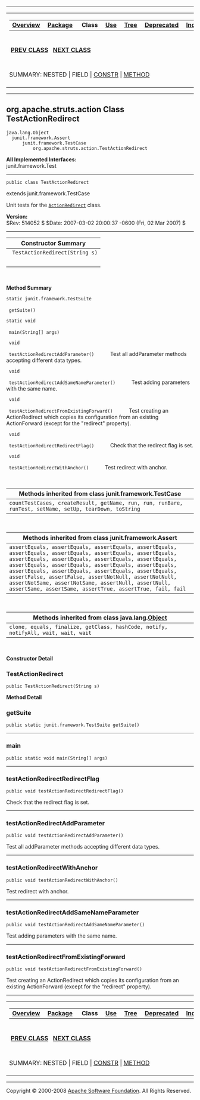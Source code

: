 ------------------------------------------------------------------------

<span id="navbar_top"></span> [](#skip-navbar_top "Skip navigation links")

<table>
<colgroup>
<col width="50%" />
<col width="50%" />
</colgroup>
<tbody>
<tr class="odd">
<td align="left"><span id="navbar_top_firstrow"></span>
<table>
<tbody>
<tr class="odd">
<td align="left"><a href="../../../../overview-summary.html.md"><strong>Overview</strong></a> </td>
<td align="left"><a href="package-summary.html.md"><strong>Package</strong></a> </td>
<td align="left"> <strong>Class</strong> </td>
<td align="left"><a href="class-use/TestActionRedirect.html.md"><strong>Use</strong></a> </td>
<td align="left"><a href="package-tree.html.md"><strong>Tree</strong></a> </td>
<td align="left"><a href="../../../../deprecated-list.html.md"><strong>Deprecated</strong></a> </td>
<td align="left"><a href="../../../../index-all.html.md"><strong>Index</strong></a> </td>
<td align="left"><a href="../../../../help-doc.html.md"><strong>Help</strong></a> </td>
</tr>
</tbody>
</table></td>
<td align="left"></td>
</tr>
<tr class="even">
<td align="left"> <a href="../../../../org/apache/struts/action/TestActionMessages.html.md" title="class in org.apache.struts.action"><strong>PREV CLASS</strong></a>   <a href="../../../../org/apache/struts/action/TestActionServlet.html" title="class in org.apache.struts.action"><strong>NEXT CLASS</strong></a></td>
<td align="left"><a href="../../../../index.html.md?org/apache/struts/action/TestActionRedirect.html"><strong>FRAMES</strong></a>    <a href="TestActionRedirect.html"><strong>NO FRAMES</strong></a>    
<a href="../../../../allclasses-noframe.html.md"><strong>All Classes</strong></a></td>
</tr>
<tr class="odd">
<td align="left">SUMMARY: NESTED | FIELD | <a href="#constructor_summary">CONSTR</a> | <a href="#method_summary">METHOD</a></td>
<td align="left">DETAIL: FIELD | <a href="#constructor_detail">CONSTR</a> | <a href="#method_detail">METHOD</a></td>
</tr>
</tbody>
</table>

<span id="skip-navbar_top"></span>

------------------------------------------------------------------------

org.apache.struts.action
 Class TestActionRedirect
-------------------------

    java.lang.Object
      junit.framework.Assert
          junit.framework.TestCase
              org.apache.struts.action.TestActionRedirect

**All Implemented Interfaces:**  
junit.framework.Test

------------------------------------------------------------------------

    public class TestActionRedirect

extends junit.framework.TestCase

Unit tests for the [`ActionRedirect`](../../../../../apidocs/org/apache/struts/action/ActionRedirect.html.md?is-external=true "class or interface in org.apache.struts.action") class.

**Version:**  
$Rev: 514052 $ $Date: 2007-03-02 20:00:37 -0600 (Fri, 02 Mar 2007) $

------------------------------------------------------------------------

<span id="constructor_summary"></span>

| **Constructor Summary**         |
|---------------------------------|
| ` TestActionRedirect(String s)` 
                                  |

  <span id="method_summary"></span>

**Method Summary**

`static junit.framework.TestSuite`

` getSuite()`
            

`static void`

` main(String[] args)`
            

` void`

` testActionRedirectAddParameter()`
           Test all addParameter methods accepting different data types.

` void`

` testActionRedirectAddSameNameParameter()`
           Test adding parameters with the same name.

` void`

` testActionRedirectFromExistingForward()`
           Test creating an ActionRedirect which copies its configuration from an existing ActionForward (except for the "redirect" property).

` void`

` testActionRedirectRedirectFlag()`
           Check that the redirect flag is set.

` void`

` testActionRedirectWithAnchor()`
           Test redirect with anchor.

 <span id="methods_inherited_from_class_junit.framework.TestCase"></span>

| **Methods inherited from class junit.framework.TestCase**                                               |
|---------------------------------------------------------------------------------------------------------|
| `countTestCases, createResult, getName, run, run, runBare, runTest, setName, setUp, tearDown, toString` |

 <span id="methods_inherited_from_class_junit.framework.Assert"></span>

| **Methods inherited from class junit.framework.Assert**                                                                                                                                                                                                                                                                                                                                                                                                            |
|--------------------------------------------------------------------------------------------------------------------------------------------------------------------------------------------------------------------------------------------------------------------------------------------------------------------------------------------------------------------------------------------------------------------------------------------------------------------|
| `assertEquals, assertEquals, assertEquals, assertEquals, assertEquals, assertEquals, assertEquals, assertEquals, assertEquals, assertEquals, assertEquals, assertEquals, assertEquals, assertEquals, assertEquals, assertEquals, assertEquals, assertEquals, assertEquals, assertEquals, assertFalse, assertFalse, assertNotNull, assertNotNull, assertNotSame, assertNotSame, assertNull, assertNull, assertSame, assertSame, assertTrue, assertTrue, fail, fail` |

 <span id="methods_inherited_from_class_java.lang.Object"></span>

| **Methods inherited from class java.lang.[Object](http://java.sun.com/j2se/1.4.2/docs/api/java/lang/Object.html.md?is-external=true "class or interface in java.lang")** |
|-----------------------------------------------------------------------------------------------------------------------------------------------------------------------|
| `clone, equals, finalize, getClass, hashCode, notify, notifyAll, wait, wait, wait`                                                                                    |

 

<span id="constructor_detail"></span>

**Constructor Detail**

### TestActionRedirect

    public TestActionRedirect(String s)

<span id="method_detail"></span>

**Method Detail**

### getSuite

    public static junit.framework.TestSuite getSuite()

------------------------------------------------------------------------

### main

    public static void main(String[] args)

------------------------------------------------------------------------

### testActionRedirectRedirectFlag

    public void testActionRedirectRedirectFlag()

Check that the redirect flag is set.

------------------------------------------------------------------------

### testActionRedirectAddParameter

    public void testActionRedirectAddParameter()

Test all addParameter methods accepting different data types.

------------------------------------------------------------------------

### testActionRedirectWithAnchor

    public void testActionRedirectWithAnchor()

Test redirect with anchor.

------------------------------------------------------------------------

### testActionRedirectAddSameNameParameter

    public void testActionRedirectAddSameNameParameter()

Test adding parameters with the same name.

------------------------------------------------------------------------

### testActionRedirectFromExistingForward

    public void testActionRedirectFromExistingForward()

Test creating an ActionRedirect which copies its configuration from an existing ActionForward (except for the "redirect" property).

------------------------------------------------------------------------

<span id="navbar_bottom"></span> [](#skip-navbar_bottom "Skip navigation links")

<table>
<colgroup>
<col width="50%" />
<col width="50%" />
</colgroup>
<tbody>
<tr class="odd">
<td align="left"><span id="navbar_bottom_firstrow"></span>
<table>
<tbody>
<tr class="odd">
<td align="left"><a href="../../../../overview-summary.html.md"><strong>Overview</strong></a> </td>
<td align="left"><a href="package-summary.html.md"><strong>Package</strong></a> </td>
<td align="left"> <strong>Class</strong> </td>
<td align="left"><a href="class-use/TestActionRedirect.html.md"><strong>Use</strong></a> </td>
<td align="left"><a href="package-tree.html.md"><strong>Tree</strong></a> </td>
<td align="left"><a href="../../../../deprecated-list.html.md"><strong>Deprecated</strong></a> </td>
<td align="left"><a href="../../../../index-all.html.md"><strong>Index</strong></a> </td>
<td align="left"><a href="../../../../help-doc.html.md"><strong>Help</strong></a> </td>
</tr>
</tbody>
</table></td>
<td align="left"></td>
</tr>
<tr class="even">
<td align="left"> <a href="../../../../org/apache/struts/action/TestActionMessages.html.md" title="class in org.apache.struts.action"><strong>PREV CLASS</strong></a>   <a href="../../../../org/apache/struts/action/TestActionServlet.html" title="class in org.apache.struts.action"><strong>NEXT CLASS</strong></a></td>
<td align="left"><a href="../../../../index.html.md?org/apache/struts/action/TestActionRedirect.html"><strong>FRAMES</strong></a>    <a href="TestActionRedirect.html"><strong>NO FRAMES</strong></a>    
<a href="../../../../allclasses-noframe.html.md"><strong>All Classes</strong></a></td>
</tr>
<tr class="odd">
<td align="left">SUMMARY: NESTED | FIELD | <a href="#constructor_summary">CONSTR</a> | <a href="#method_summary">METHOD</a></td>
<td align="left">DETAIL: FIELD | <a href="#constructor_detail">CONSTR</a> | <a href="#method_detail">METHOD</a></td>
</tr>
</tbody>
</table>

<span id="skip-navbar_bottom"></span>

------------------------------------------------------------------------

Copyright © 2000-2008 [Apache Software Foundation](http://www.apache.org/). All Rights Reserved.

